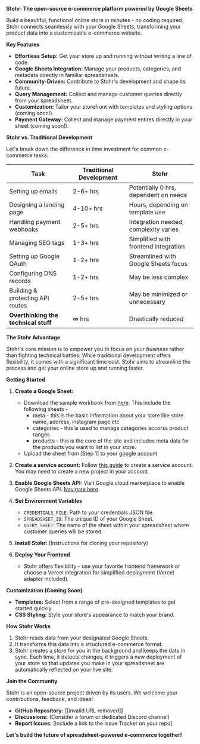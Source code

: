 **Stohr: The open-source e-commerce platform powered by Google Sheets**

Build a beautiful, functional online store in minutes - no coding required. Stohr connects seamlessly with your Google Sheets, transforming your product data into a customizable e-commerce website.

**Key Features**

* **Effortless Setup:** Get your store up and running without writing a line of code.
* **Google Sheets Integration:**  Manage your products, categories, and metadata directly in familiar spreadsheets. 
* **Community-Driven:** Contribute to Stohr's development and shape its future.
* **Query Management:** Collect and manage customer queries directly from your spreadsheet.
* **Customization:**  Tailor your storefront with templates and styling options (coming soon!).
* **Payment Gateway:** Collect and manage payment entires directly in your sheet (coming soon!).


**Stohr vs. Traditional Development**

Let's break down the difference in time investment for common e-commerce tasks:

| Task                                 | Traditional Development | Stohr                                   |
|--------------------------------------|-------------------------|-----------------------------------------|
| Setting up emails                    | 2-6+ hrs                | Potentially 0 hrs, dependent on needs     |
| Designing a landing page             | 4-10+ hrs               |  Hours, depending on template use        |
| Handling payment webhooks            | 2-5+ hrs                | Integration needed, complexity varies     |
| Managing SEO tags                    | 1-3+ hrs                |  Simplified with frontend integration      |
| Setting up Google OAuth              | 1-2+ hrs                |  Streamlined with Google Sheets focus    |
| Configuring DNS records              | 1-2+ hrs                | May be less complex                     |
| Building & protecting API routes     | 2-5+ hrs                |  May be minimized or unnecessary         |
| **Overthinking the technical stuff** | ∞ hrs                   | Drastically reduced                    |

**The Stohr Advantage**

Stohr's core mission is to empower you to focus on your *business* rather than fighting technical battles. While traditional development offers flexibility, it comes with a significant time cost. Stohr aims to streamline the process and get your online store up and running faster.


**Getting Started**

1. **Create a Google Sheet:** 
    * Download the sample workbook from [here](https://docs.google.com/spreadsheets/d/14gC0luUCl6aAVfm6T3J0ekvsGqCnWDlSAEoQzsJH7FQ/edit?usp=sharing). This include the following sheets - 
        * meta - this is the basic information about your store like store name, address, instagram page etc
        * categories - this is used to manage categories accorss product ranges
        * products - this is the core of the site and includes meta data for the products you want to list in your store.
    * Upload the sheet from [Step 1] to your google account
2. **Create a service account:** Follow [this guide](https://cloud.google.com/iam/docs/service-accounts-create) to create a service account. You may need to create a new project in your account.
3. **Enable Google Sheets API:** Visit Google cloud marketplace to enable Google Sheets API. [Navigate here](https://console.cloud.google.com/marketplace/product/google/sheets.googleapis.com)

4. **Set Environment Variables**
    * `CREDENTIALS_FILE`: Path to your credentials JSON file.
    * `SPREADSHEET_ID`: The unique ID of your Google Sheet.
    * `QUERY_SHEET`: The name of the sheet within your spreadsheet where customer queries will be stored.
4. **Install Stohr:** (Instructions for cloning your repository)
5. **Deploy Your Frontend**
    * Stohr offers flexibility - use your favorite frontend framework or choose a Vercel integration for simplified deployment (Vercel adapter included).

**Customization (Coming Soon)**

* **Templates:**  Select from a range of pre-designed templates to get started quickly.
* **CSS Styling:** Style your store's appearance to match your brand.

**How Stohr Works**

1. Stohr reads data from your designated Google Sheets.
2. It transforms this data into a structured e-commerce format.
3. Stohr creates a store for you in the background and keeps the data in sync. Each time, it detects changes, it triggers a new deployment of your store so that updates you make in your spreadsheet are automatically reflected on your live site.

**Join the Community**

Stohr is an open-source project driven by its users. We welcome your contributions, feedback, and ideas!

* **GitHub Repository:** [[invalid URL removed]]
* **Discussions:** (Consider a forum or dedicated Discord channel)
* **Report Issues:** [Include a link to the Issue Tracker on your repo]

**Let's build the future of spreadsheet-powered e-commerce together!** 


